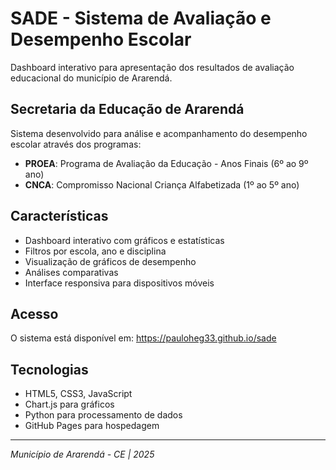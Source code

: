 # SADE - Sistema de Avaliação e Desempenho Escolar

Dashboard interativo para apresentação dos resultados de avaliação educacional do município de Ararendá.

## Secretaria da Educação de Ararendá

Sistema desenvolvido para análise e acompanhamento do desempenho escolar através dos programas:
- **PROEA**: Programa de Avaliação da Educação - Anos Finais (6º ao 9º ano)
- **CNCA**: Compromisso Nacional Criança Alfabetizada (1º ao 5º ano)

## Características

- Dashboard interativo com gráficos e estatísticas
- Filtros por escola, ano e disciplina
- Visualização de gráficos de desempenho
- Análises comparativas
- Interface responsiva para dispositivos móveis

## Acesso

O sistema está disponível em: https://pauloheg33.github.io/sade

## Tecnologias

- HTML5, CSS3, JavaScript
- Chart.js para gráficos
- Python para processamento de dados
- GitHub Pages para hospedagem

---
*Município de Ararendá - CE | 2025*
